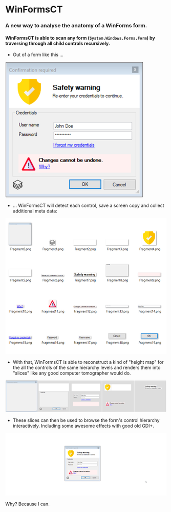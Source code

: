 # WinFormsCT

### A new way to analyse the anatomy of a WinForms form.

#### WinFormsCT is able to scan any form (`System.Windows.Forms.Form`) by traversing through all child controls recursively.
* Out of a form like this ...

![img](_img/Dialog.png)




* ... WinFormsCT will detect each control, save a screen copy and collect additional meta data:

![img](_img/Fragments.png)




* With that, WinFormsCT is able to reconstruct a kind of "height map" for the all the controls of the same hierarchy levels and renders them into "slices" like any good computer tomographer would do.

![img](_img/Slices.png)




* These slices can then be used to browse the form's control hierarchy interactively. Including some awesome effects with good old GDI+.

![img](_img/Animation.gif)


Why? Because I can. 
